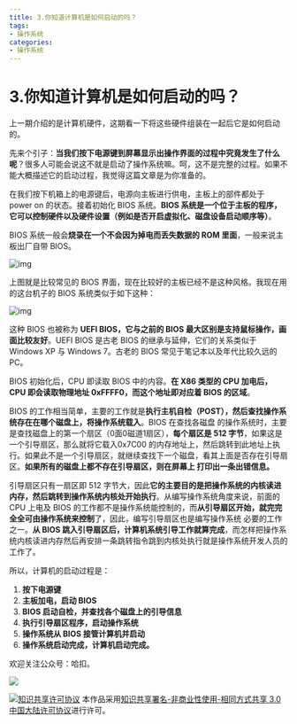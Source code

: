 ```yaml
---
title: 3.你知道计算机是如何启动的吗？
tags: 
- 操作系统
categories:
- 操作系统
---
```


# 3.你知道计算机是如何启动的吗？
上一期介绍的是计算机硬件，这期看一下将这些硬件组装在一起后它是如何启动的。

先来个引子：**当我们按下电源键到屏幕显示出操作界面的过程中究竟发生了什么呢**？很多人可能会说这不就是启动了操作系统嘛。呵，这不是完整的过程。如果不能大概描述它的启动过程，我觉得这篇文章是为你准备的。

在我们按下机箱上的电源键后，电源向主板进行供电，主板上的部件都处于 power on 的状态。接着初始化 BIOS 系统。**BIOS 系统是一个位于主板的程序，它可以控制硬件以及硬件设置（例如是否开启虚拟化、磁盘设备启动顺序等）**。

BIOS 系统一般会**烧录在一个不会因为掉电而丢失数据的 ROM 里面**，一般来说主板出厂自带 BIOS。

![img](https://i.loli.net/2021/03/12/h7tuG5q1W3RVDep.jpg)

上图就是比较常见的 BIOS 界面，现在比较好的主板已经不是这种风格。我现在用的这台机子的 BIOS 系统类似于如下这种：

![img](https://i.loli.net/2021/03/12/g3owSJiNz52DMrc.png)

这种 BIOS 也被称为 **UEFI BIOS，它与之前的 BIOS 最大区别是支持鼠标操作，画面比较友好**。UEFI BIOS 是古老 BIOS 的继承与延伸，它们的关系类似于 Windows XP 与 Windows 7。古老的 BIOS 常见于笔记本以及年代比较久远的 PC。

BIOS 初始化后，CPU 即读取 BIOS 中的内容。**在 X86 类型的 CPU 加电后，CPU 即会读取物理地址 0xFFFF0，而这个地址即对应着 BIOS 的区域**。

BIOS 的工作相当简单，主要的工作就是**执行主机自检（POST），然后查找操作系统存在在哪个磁盘上，将操作系统载入**。BIOS 在查找各磁盘 的操作系统时，主要是查找磁盘上的第一个扇区（0面0磁道1扇区），**每个扇区是 512 字节**，如果这是一个引导扇区，那么就将它载入0x7C00 的内存地址上，然后跳转到此地址上执行。如果此不是一个引导扇区，就继续查找下一个磁盘，看其上面是否存在引导扇区。**如果所有的磁盘上都不存在引导扇区，则在屏幕上 打印出一条出错信息。**

引导扇区只有一扇区即 512 字节大，因此**它的主要目的是把操作系统的内核读进内存，然后跳转到操作系统内核处开始执行**。从编写操作系统角度来说，前面的 CPU 上电及 BIOS 的工作都不是操作系统能控制的，而**从引导扇区开始，就完完全全可由操作系统来控制**了，因此，编写引导扇区也是编写操作系统 必要的工作之一。**从 BIOS 跳入引导扇区后，计算机系统引导工作就算完成**，而怎样把操作系统内核读进内存然后再安排一条跳转指令跳到内核处执行就是操作系统开发人员的工作了。

所以，计算机的启动过程是：

1. **按下电源键**
2. **主板加电，启动 BIOS**
3. **BIOS 启动自检，并查找各个磁盘上的引导信息**
4. **执行引导扇区程序，启动操作系统**
5. **操作系统从 BIOS 接管计算机并启动**
6. **操作系统启动完成，计算机启动完成。**



欢迎关注公众号：哈扣。

![](https://i.loli.net/2021/03/12/Tt3uBvRqDQarMI2.jpg)

<a rel="license" href="http://creativecommons.org/licenses/by-nc-sa/3.0/cn/"><img alt="知识共享许可协议" style="border-width:0" src="https://i.creativecommons.org/l/by-nc-sa/3.0/cn/80x15.png" /></a> 本作品采用<a rel="license" href="http://creativecommons.org/licenses/by-nc-sa/3.0/cn/">知识共享署名-非商业性使用-相同方式共享 3.0 中国大陆许可协议</a>进行许可。